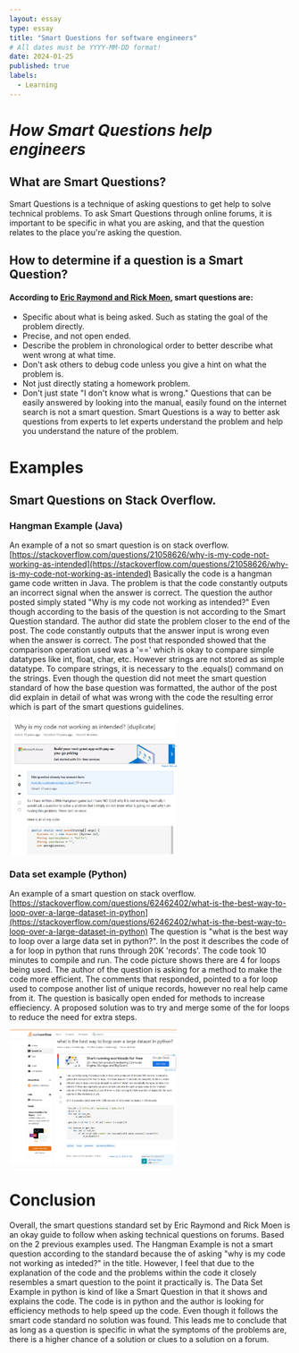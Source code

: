 ```yaml
---
layout: essay
type: essay
title: "Smart Questions for software engineers"
# All dates must be YYYY-MM-DD format!
date: 2024-01-25
published: true
labels:
  - Learning
---
```


# *How Smart Questions help engineers*

## What are Smart Questions?

Smart Questions is a technique of asking questions to get help to solve technical problems. To ask Smart Questions through online forums, it is important to be specific in what you are asking, and that the question relates to the place you're asking the question.

## How to determine if a question is a Smart Question?
#### According to [Eric Raymond and Rick Moen](http://www.catb.org/esr/faqs/smart-questions.html), smart questions are: 
 - Specific about what is being asked. Such as stating the goal of the problem directly.
 - Precise, and not open ended.
 - Describe the problem in chronological order to better describe what went wrong at what time.
 - Don't ask others to debug code unless you give a hint on what the problem is.
 - Not just directly stating a homework problem.
 - Don't just state "I don't know what is wrong."
 Questions that can be easily answered by looking into the manual, easily found on the internet search is not a smart question. Smart Questions is a way to better ask questions from experts to let experts understand the problem and help you understand the nature of the problem.

# Examples
## Smart Questions on Stack Overflow.

### Hangman Example (Java)
An example of a not so smart question is on stack overflow.[https://stackoverflow.com/questions/21058626/why-is-my-code-not-working-as-intended](https://stackoverflow.com/questions/21058626/why-is-my-code-not-working-as-intended) Basically the code is a hangman game code written in Java. The problem is that the code constantly outputs an incorrect signal when the answer is correct. The question the author posted simply stated "Why is my code not working as intended?" Even though according to the basis of the question is not according to the Smart Question standard. The author did state the problem closer to the end of the post. The code constantly outputs that the answer input is wrong even when the answer is correct. The post that responded showed that the comparison operation used was a '==' which is okay to compare simple datatypes like int, float, char, etc. However strings are not stored as simple datatype. To compare strings, it is necessary to the .equals() command on the strings. Even though the question did not meet the smart question standard of how the base question was formatted, the author of the post did explain in detail of what was wrong with the code the resulting error which is part of the smart questions guidelines.




<img width="300px" class="rounded float-start pe-4" src="../img/NotSmartQuestion.jpeg">


### Data set example (Python)
An example of a smart question on stack overflow. [https://stackoverflow.com/questions/62462402/what-is-the-best-way-to-loop-over-a-large-dataset-in-python](https://stackoverflow.com/questions/62462402/what-is-the-best-way-to-loop-over-a-large-dataset-in-python) The question is "what is the best way to loop over a large data set in python?". In the post it describes the code of a for loop in python that runs through 20K 'records'. The code took 10 minutes to compile and run. The code picture shows there are 4 for loops being used. The author of the question is asking for a method to make the code more efficient. The comments that responded, pointed to a for loop used to compose another list of unique records, however no real help came from it. The question is basically open ended for methods to increase effieciency. A proposed solution was to try and merge some of the for loops to reduce the need for extra steps.





<img width="300px" class="rounded float-start pe-4" src="../img/SmartQuestion.jpeg">


# Conclusion
Overall, the smart questions standard set by Eric Raymond and Rick Moen is an okay guide to follow when asking technical questions on forums. Based on the 2 previous examples used. The Hangman Example is not a smart question according to the standard because the of asking "why is my code not working as inteded?" in the title. However, I feel that due to the explanation of the code and the problems within the code it closely resembles a smart question to the point it practically is. The Data Set Example in python is kind of like a Smart Question in that it shows and explains the code. The code is in python and the author is looking for efficiency methods to help speed up the code. Even though it follows the smart code standard no solution was found. This leads me to conclude that as long as a question is specific in what the symptoms of the problems are, there is a higher chance of a solution or clues to a solution on a forum.
